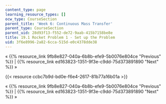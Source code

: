 ```yaml
---
content_type: page
learning_resource_types: []
ocw_type: CourseSection
parent_title: 'Week 6: Continuous Mass Transfer'
parent_type: CourseSection
parent_uid: 28d93f13-f552-de72-9aab-415b7158be8e
title: 19.1 Rocket Problem 1 - Set up the Problem
uid: 3f6e8996-2a82-6cca-515d-e0c4378dde38
---
```


« {{% resource_link 9fb8e827-040a-6b8b-efe9-5b0076e804ce "Previous" %}} | {{% resource_link ed163823-1351-9f3e-c9dd-75d373891890 "Next" %}} »

{{< resource ccbc7b9d-bd0e-f6e4-2617-81b77a16b01a >}}

« {{% resource_link 9fb8e827-040a-6b8b-efe9-5b0076e804ce "Previous" %}} | {{% resource_link ed163823-1351-9f3e-c9dd-75d373891890 "Next" %}} »